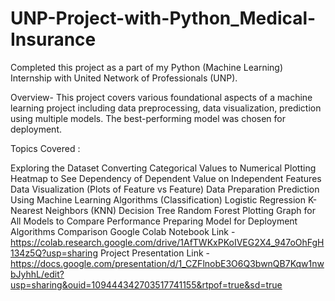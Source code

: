 # UNP-Project-with-Python_Medical-Insurance
Completed this project as a part of my Python (Machine Learning) Internship with United Network of Professionals (UNP).

Overview- This project covers various foundational aspects of a machine learning project including data preprocessing, data visualization, prediction using multiple models. The best-performing model was chosen for deployment.

Topics Covered :

Exploring the Dataset Converting Categorical Values to Numerical Plotting Heatmap to See Dependency of Dependent Value on Independent Features Data Visualization (Plots of Feature vs Feature) Data Preparation Prediction Using Machine Learning Algorithms (Classification) Logistic Regression K-Nearest Neighbors (KNN) Decision Tree Random Forest Plotting Graph for All Models to Compare Performance Preparing Model for Deployment Algorithms Comparison
Google Colab Notebook Link -https://colab.research.google.com/drive/1AfTWKxPKoIVEG2X4_947oOhFgH134z5Q?usp=sharing 
 Project Presentation Link - https://docs.google.com/presentation/d/1_CZFlnobE3O6Q3bwnQB7Kqw1nwbJyhhL/edit?usp=sharing&ouid=109444342703517741155&rtpof=true&sd=true 
